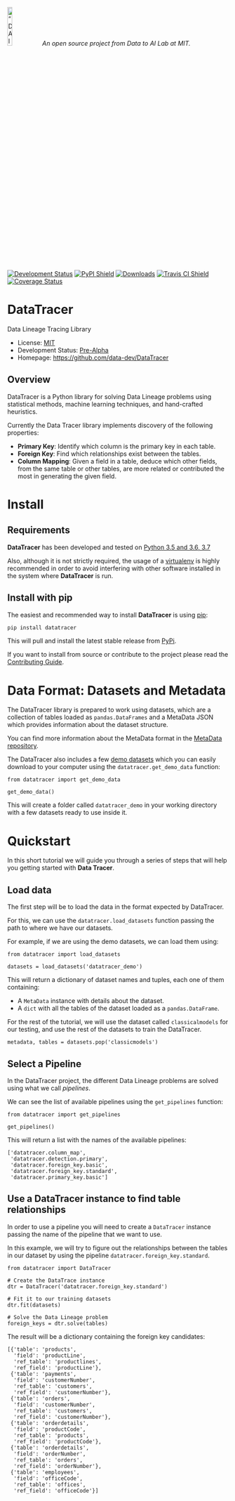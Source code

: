 <p align="left">
<img width=15% src="https://dai.lids.mit.edu/wp-content/uploads/2018/06/Logo_DAI_highres.png" alt=“DAI-Lab” />
<i>An open source project from Data to AI Lab at MIT.</i>
</p>

[![Development Status](https://img.shields.io/badge/Development%20Status-2%20--%20Pre--Alpha-yellow)](https://pypi.org/search/?c=Development+Status+%3A%3A+2+-+Pre-Alpha)
[![PyPI Shield](https://img.shields.io/pypi/v/data-tracer.svg)](https://pypi.python.org/pypi/data-tracer)
[![Downloads](https://pepy.tech/badge/data-tracer)](https://pepy.tech/project/data-tracer)
[![Travis CI Shield](https://travis-ci.org/data-dev/DataTracer.svg?branch=master)](https://travis-ci.org/data-dev/DataTracer)
[![Coverage Status](https://codecov.io/gh/data-dev/DataTracer/branch/master/graph/badge.svg)](https://codecov.io/gh/data-dev/DataTracer)

# DataTracer

Data Lineage Tracing Library

* License: [MIT](https://github.com/data-dev/DataTracer/blob/master/LICENSE)
* Development Status: [Pre-Alpha](https://pypi.org/search/?c=Development+Status+%3A%3A+2+-+Pre-Alpha)
* Homepage: https://github.com/data-dev/DataTracer

## Overview

DataTracer is a Python library for solving Data Lineage problems using  statistical
methods, machine learning techniques, and hand-crafted heuristics.

Currently the Data Tracer library implements discovery of the following properties:

* **Primary Key**: Identify which column is the primary key in each table.
* **Foreign Key**: Find which relationships exist between the tables.
* **Column Mapping**: Given a field in a table, deduce which other fields, from the same table
  or other tables, are more related or contributed the most in generating the given field.

# Install

## Requirements

**DataTracer** has been developed and tested on [Python 3.5 and 3.6, 3.7](https://www.python.org/downloads/)

Also, although it is not strictly required, the usage of a [virtualenv](
https://virtualenv.pypa.io/en/latest/) is highly recommended in order to avoid
interfering with other software installed in the system where **DataTracer** is run.

## Install with pip

The easiest and recommended way to install **DataTracer** is using [pip](
https://pip.pypa.io/en/stable/):

```bash
pip install datatracer
```

This will pull and install the latest stable release from [PyPi](https://pypi.org/).

If you want to install from source or contribute to the project please read the
[Contributing Guide](https://hdi-project.github.io/DataTracer/contributing.html#get-started).


# Data Format: Datasets and Metadata

The DataTracer library is prepared to work using datasets, which are a collection of tables
loaded as `pandas.DataFrames` and a MetaData JSON which provides information about the
dataset structure.

You can find more information about the MetaData format in the [MetaData repository](
https://github.com/signals-dev/MetaData).

The DataTracer also includes a few [demo datasets](datatracer/datasets) which you can easily
download to your computer using the `datatracer.get_demo_data` function:

```python3
from datatracer import get_demo_data

get_demo_data()
```

This will create a folder called `datatracer_demo` in your working directory with a few
datasets ready to use inside it.

# Quickstart

In this short tutorial we will guide you through a series of steps that will help you
getting started with **Data Tracer**.

## Load data

The first step will be to load the data in the format expected by DataTracer.

For this, we can use the `datatracer.load_datasets`  function passing the path to
where we have our datasets.

For example, if we are using the demo datasets, we can load them using:

```python3
from datatracer import load_datasets

datasets = load_datasets('datatracer_demo')
```

This will return a dictionary of dataset names and tuples, each one of them containing:

* A `MetaData` instance with details about the dataset.
* A `dict` with all the tables of the dataset loaded as a `pandas.DataFrame`.

For the rest of the tutorial, we will use the dataset called `classicalmodels`
for our testing, and use the rest of the datasets to train the DataTracer.

```python3
metadata, tables = datasets.pop('classicmodels')
```

## Select a Pipeline

In the DataTracer project, the different Data Lineage problems are solved using what we
call _pipelines_.

We can see the list of available pipelines using the `get_pipelines` function:

```python3
from datatracer import get_pipelines

get_pipelines()
```

This will return a list with the names of the available pipelines:

```
['datatracer.column_map',
 'datatracer.detection.primary',
 'datatracer.foreign_key.basic',
 'datatracer.foreign_key.standard',
 'datatracer.primary_key.basic']
```

## Use a DataTracer instance to find table relationships

In order to use a pipeline you will need to create a `DataTracer` instance passing the name of
the pipeline that we want to use.

In this example, we will try to figure out the relationships between the tables in our dataset
by using the pipeline `datatracer.foreign_key.standard`.

```python3
from datatracer import DataTracer

# Create the DataTrace instance
dtr = DataTracer('datatracer.foreign_key.standard')

# Fit it to our training datasets
dtr.fit(datasets)

# Solve the Data Lineage problem
foreign_keys = dtr.solve(tables)
```

The result will be a dictionary containing the foreign key candidates:

```
[{'table': 'products',
  'field': 'productLine',
  'ref_table': 'productlines',
  'ref_field': 'productLine'},
 {'table': 'payments',
  'field': 'customerNumber',
  'ref_table': 'customers',
  'ref_field': 'customerNumber'},
 {'table': 'orders',
  'field': 'customerNumber',
  'ref_table': 'customers',
  'ref_field': 'customerNumber'},
 {'table': 'orderdetails',
  'field': 'productCode',
  'ref_table': 'products',
  'ref_field': 'productCode'},
 {'table': 'orderdetails',
  'field': 'orderNumber',
  'ref_table': 'orders',
  'ref_field': 'orderNumber'},
 {'table': 'employees',
  'field': 'officeCode',
  'ref_table': 'offices',
  'ref_field': 'officeCode'}]
```
